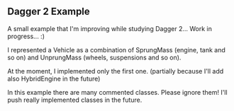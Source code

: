 ## Dagger 2 Example

A small example that I'm improving while studying Dagger 2... Work in progress... :)

I represented a Vehicle as a combination of SprungMass (engine, tank and so on) and UnprungMass (wheels, suspensions and so on).

At the moment, I implemented only the first one. (partially because I'll add also HybridEngine in the future)

In this example there are many commented classes. Please ignore them! I'll push really implemented classes in the future.
